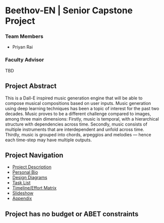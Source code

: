 # Beethov-EN | Senior Capstone Project

### Team Members
- Priyan Rai

### Faculty Advisor
TBD

## Project Abstract
This is a Dall-E inspired music generation engine that will be able to compose musical compositions based on user inputs. Music generation using deep learning techniques has been a topic of interest for the past two decades. Music proves to be a different challenge compared to images, among three main dimensions: Firstly, music is temporal, with a hierarchical structure with dependencies across time. Secondly, music consists of multiple instruments that are interdependent and unfold across time. Thirdly, music is grouped into chords, arpeggios and melodies — hence each time-step may have multiple outputs.

## Project Navigation
- [Project Description](README.md)
- [Personal Bio](Homework_Submissions/Professional_Bio_PriyanRai.md)
- [Design Diagrams](Homework_Submissions/Design_Diagrams)
- [Task List](Homework_Submissions/Task_List.md)
- [Timeline/Effort Matrix](Homework_Submissions/Task_List.md)
- [Slideshow](Homework_Submissions/Task_List.md)
- [Appendix](Homework_Submissions/Task_List.md)

## Project has no budget or ABET constraints
